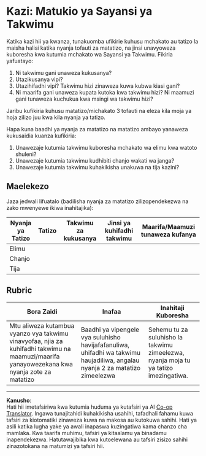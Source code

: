 <!--
CO_OP_TRANSLATOR_METADATA:
{
  "original_hash": "4e0f1773b9bee1be3b28f9fe2c71b3de",
  "translation_date": "2025-08-26T15:24:22+00:00",
  "source_file": "1-Introduction/01-defining-data-science/assignment.md",
  "language_code": "sw"
}
-->
# Kazi: Matukio ya Sayansi ya Takwimu

Katika kazi hii ya kwanza, tunakuomba ufikirie kuhusu mchakato au tatizo la maisha halisi katika nyanja tofauti za matatizo, na jinsi unavyoweza kuboresha kwa kutumia mchakato wa Sayansi ya Takwimu. Fikiria yafuatayo:

1. Ni takwimu gani unaweza kukusanya?
1. Utazikusanya vipi?
1. Utazihifadhi vipi? Takwimu hizi zinaweza kuwa kubwa kiasi gani?
1. Ni maarifa gani unaweza kupata kutoka kwa takwimu hizi? Ni maamuzi gani tunaweza kuchukua kwa msingi wa takwimu hizi?

Jaribu kufikiria kuhusu matatizo/michakato 3 tofauti na eleza kila moja ya hoja zilizo juu kwa kila nyanja ya tatizo.

Hapa kuna baadhi ya nyanja za matatizo na matatizo ambayo yanaweza kukusaidia kuanza kufikiria:

1. Unawezaje kutumia takwimu kuboresha mchakato wa elimu kwa watoto shuleni?
1. Unawezaje kutumia takwimu kudhibiti chanjo wakati wa janga?
1. Unawezaje kutumia takwimu kuhakikisha unakuwa na tija kazini?

## Maelekezo

Jaza jedwali lifuatalo (badilisha nyanja za matatizo zilizopendekezwa na zako mwenyewe ikiwa inahitajika):

| Nyanja ya Tatizo | Tatizo | Takwimu za kukusanya | Jinsi ya kuhifadhi takwimu | Maarifa/Maamuzi tunaweza kufanya | 
|------------------|--------|---------------------|---------------------------|----------------------------------|
| Elimu            |        |                     |                           |                                  |
| Chanjo           |        |                     |                           |                                  |
| Tija             |        |                     |                           |                                  |

## Rubric

Bora Zaidi | Inafaa | Inahitaji Kuboresha
--- | --- | -- |
Mtu aliweza kutambua vyanzo vya takwimu vinavyofaa, njia za kuhifadhi takwimu na maamuzi/maarifa yanayowezekana kwa nyanja zote za matatizo | Baadhi ya vipengele vya suluhisho havijafafanuliwa, uhifadhi wa takwimu haujadiliwa, angalau nyanja 2 za matatizo zimeelezwa | Sehemu tu za suluhisho la takwimu zimeelezwa, nyanja moja tu ya tatizo imezingatiwa.

---

**Kanusho**:  
Hati hii imetafsiriwa kwa kutumia huduma ya kutafsiri ya AI [Co-op Translator](https://github.com/Azure/co-op-translator). Ingawa tunajitahidi kuhakikisha usahihi, tafadhali fahamu kuwa tafsiri za kiotomatiki zinaweza kuwa na makosa au kutokuwa sahihi. Hati ya asili katika lugha yake ya awali inapaswa kuzingatiwa kama chanzo cha mamlaka. Kwa taarifa muhimu, tafsiri ya kitaalamu ya binadamu inapendekezwa. Hatutawajibika kwa kutoelewana au tafsiri zisizo sahihi zinazotokana na matumizi ya tafsiri hii.